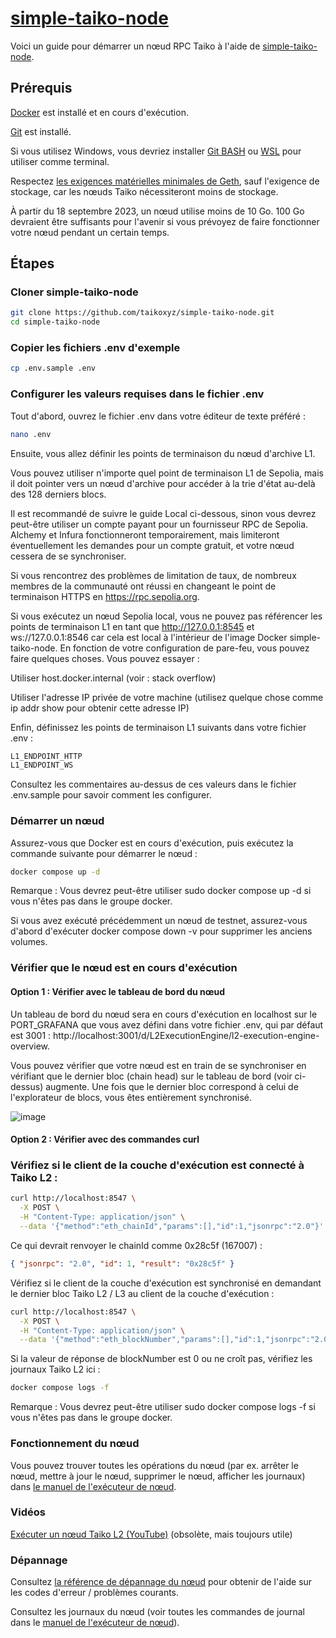 # [simple-taiko-node](https://taiko.xyz/docs/guides/run-a-taiko-node)

Voici un guide pour démarrer un nœud RPC Taiko à l'aide de [simple-taiko-node](https://github.com/taikoxyz/simple-taiko-node).

## Prérequis

[Docker](https://docs.docker.com/engine/install/) est installé et en cours d'exécution.

[Git](https://github.com/git-guides/install-git/) est installé.

Si vous utilisez Windows, vous devriez installer [Git BASH](https://gitforwindows.org/) ou [WSL](https://learn.microsoft.com/en-us/windows/wsl/install) pour utiliser comme terminal.

Respectez [les exigences matérielles minimales de Geth](https://github.com/ethereum/go-ethereum#hardware-requirements), sauf l'exigence de stockage, car les nœuds Taiko nécessiteront moins de stockage. 

À partir du 18 septembre 2023, un nœud utilise moins de 10 Go. 100 Go devraient être suffisants pour l'avenir si vous prévoyez de faire fonctionner votre nœud pendant un certain temps.

## Étapes

### Cloner simple-taiko-node

```bash
git clone https://github.com/taikoxyz/simple-taiko-node.git
cd simple-taiko-node
```

### Copier les fichiers .env d'exemple

```bash
cp .env.sample .env
```

### Configurer les valeurs requises dans le fichier .env

Tout d'abord, ouvrez le fichier .env dans votre éditeur de texte préféré :

```bash
nano .env
```

Ensuite, vous allez définir les points de terminaison du nœud d'archive L1.

Vous pouvez utiliser n'importe quel point de terminaison L1 de Sepolia, mais il doit pointer vers un nœud d'archive pour accéder à la trie d'état au-delà des 128 derniers blocs.

Il est recommandé de suivre le guide Local ci-dessous, sinon vous devrez peut-être utiliser un compte payant pour un fournisseur RPC de Sepolia. Alchemy et Infura fonctionneront temporairement, mais limiteront éventuellement les demandes pour un compte gratuit, et votre nœud cessera de se synchroniser.

Si vous rencontrez des problèmes de limitation de taux, de nombreux membres de la communauté ont réussi en changeant le point de terminaison HTTPS en https://rpc.sepolia.org.

Si vous exécutez un nœud Sepolia local, vous ne pouvez pas référencer les points de terminaison L1 en tant que http://127.0.0.1:8545 et ws://127.0.0.1:8546 car cela est local à l'intérieur de l'image Docker simple-taiko-node. En fonction de votre configuration de pare-feu, vous pouvez faire quelques choses. Vous pouvez essayer :

Utiliser host.docker.internal (voir : stack overflow)

Utiliser l'adresse IP privée de votre machine (utilisez quelque chose comme ip addr show pour obtenir cette adresse IP)

Enfin, définissez les points de terminaison L1 suivants dans votre fichier .env :
```bash
L1_ENDPOINT_HTTP
L1_ENDPOINT_WS
```

Consultez les commentaires au-dessus de ces valeurs dans le fichier .env.sample pour savoir comment les configurer.

### Démarrer un nœud
Assurez-vous que Docker est en cours d'exécution, puis exécutez la commande suivante pour démarrer le nœud :
```bash
docker compose up -d
```

Remarque : Vous devrez peut-être utiliser sudo docker compose up -d si vous n'êtes pas dans le groupe docker.

Si vous avez exécuté précédemment un nœud de testnet, assurez-vous d'abord d'exécuter docker compose down -v pour supprimer les anciens volumes.

### Vérifier que le nœud est en cours d'exécution

#### Option 1 : Vérifier avec le tableau de bord du nœud

Un tableau de bord du nœud sera en cours d'exécution en localhost sur le PORT_GRAFANA que vous avez défini dans votre fichier .env, qui par défaut est 3001 : http://localhost:3001/d/L2ExecutionEngine/l2-execution-engine-overview.

Vous pouvez vérifier que votre nœud est en train de se synchroniser en vérifiant que le dernier bloc (chain head) sur le tableau de bord (voir ci-dessus) augmente. Une fois que le dernier bloc correspond à celui de l'explorateur de blocs, vous êtes entièrement synchronisé.

![image](https://github.com/taikoxyz/simple-taiko-node/assets/110025570/7c299785-584a-4eaa-998e-e166d62dc196)

#### Option 2 : Vérifier avec des commandes curl

### Vérifiez si le client de la couche d'exécution est connecté à Taiko L2 :

```bash
curl http://localhost:8547 \
  -X POST \
  -H "Content-Type: application/json" \
  --data '{"method":"eth_chainId","params":[],"id":1,"jsonrpc":"2.0"}'
```

Ce qui devrait renvoyer le chainId comme 0x28c5f (167007) :

```json
{ "jsonrpc": "2.0", "id": 1, "result": "0x28c5f" }
```

Vérifiez si le client de la couche d'exécution est synchronisé en demandant le dernier bloc Taiko L2 / L3 au client de la couche d'exécution :

```bash
curl http://localhost:8547 \
  -X POST \
  -H "Content-Type: application/json" \
  --data '{"method":"eth_blockNumber","params":[],"id":1,"jsonrpc":"2.0"}'
```

Si la valeur de réponse de blockNumber est 0 ou ne croît pas, vérifiez les journaux Taiko L2 ici :

```bash
docker compose logs -f
```

Remarque : Vous devrez peut-être utiliser sudo docker compose logs -f si vous n'êtes pas dans le groupe docker.

### Fonctionnement du nœud

Vous pouvez trouver toutes les opérations du nœud (par ex. arrêter le nœud, mettre à jour le nœud, supprimer le nœud, afficher les journaux) dans [le manuel de l'exécuteur de nœud](https://taiko.xyz/docs/manuals/node-runner-manual).

### Vidéos

[Exécuter un nœud Taiko L2 (YouTube)](https://www.youtube.com/watch?v=l_tVvDcuK5o) (obsolète, mais toujours utile)

### Dépannage

Consultez [la référence de dépannage du nœud](https://taiko.xyz/docs/reference/node-troubleshooting) pour obtenir de l'aide sur les codes d'erreur / problèmes courants.

Consultez les journaux du nœud (voir toutes les commandes de journal dans le [manuel de l'exécuteur de nœud](https://taiko.xyz/docs/manuals/node-runner-manual)).
